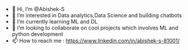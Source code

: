 - 👋 Hi, I’m @Abishek-S
- 👀 I’m interested in Data analytics,Data Science and building chatbots
- 🌱 I’m currently learning ML and DL
- 💞️ I’m looking to collaborate on cool projects which involves ML and python development
- 📫 How to reach me : https://www.linkedin.com/in/abishek-s-81001/

<!---
Abishek-Suresh/Abishek-Suresh is a ✨ special ✨ repository because its `README.md` (this file) appears on your GitHub profile.
You can click the Preview link to take a look at your changes.
--->
